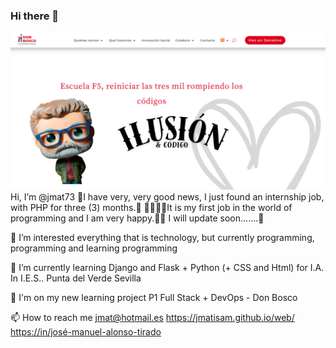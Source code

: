 ### Hi there 👋

<!--
**jmatisam/jmatisam** is a ✨ _special_ ✨ repository because its `README.md` (this file) appears on your GitHub profile.

Here are some ideas to get you started: comentarios

- 🔭 I’m currently working on ...
- 🌱 I’m currently learning ...
- 👯 I’m looking to collaborate on ...
- 🤔 I’m looking for help with ...
- 💬 Ask me about ...
- 📫 How to reach me: ...
- 😄 Pronouns: ...
- ⚡ Fun fact: ...
-->
![ilu](https://github.com/jmatisam/Welcome-Git/blob/main/Recursos/Ilusi%C3%B3n.png)
Hi, I’m @jmat73 🎉I have very, very good news, I just found an internship job, with PHP for three (3) months.🎊 💼👨🏻‍💻It is my first job in the world of programming and I am very happy.🍾🥂 I will update soon.......🤔

👀 I’m interested everything that is technology, but currently programming, programming and learning programming

🌱 I’m currently learning Django and Flask + Python (+ CSS and Html) for I.A. In I.E.S.. Punta del Verde Sevilla

💞️ I'm on my new learning project P1 Full Stack + DevOps - Don Bosco

📫 How to reach me jmat@hotmail.es 
https://jmatisam.github.io/web/
[https://in/josé-manuel-alonso-tirado
](https://www.linkedin.com/in/jos%C3%A9-manuel-alonso-tirado)
